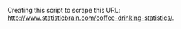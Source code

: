 Creating this script to scrape this URL: http://www.statisticbrain.com/coffee-drinking-statistics/.

